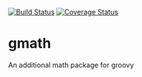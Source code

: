 [![Build Status](https://travis-ci.org/pintowar/gmath.svg?branch=master)](https://travis-ci.org/pintowar/gmath?branch=master)
[![Coverage Status](https://coveralls.io/repos/github/pintowar/gmath/badge.svg?branch=master)](https://coveralls.io/github/pintowar/gmath?branch=master)


# gmath
An additional math package for groovy
